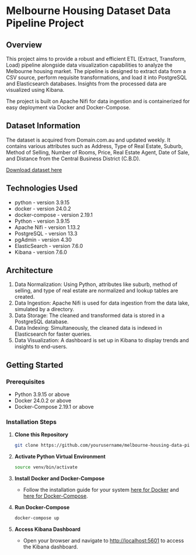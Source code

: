 # Melbourne Housing Dataset Data Pipeline Project

## Overview

This project aims to provide a robust and efficient ETL (Extract, Transform, Load) pipeline alongside data visualization capabilities to analyze the Melbourne housing market. The pipeline is designed to extract data from a CSV source, perform requisite transformations, and load it into PostgreSQL and Elasticsearch databases. Insights from the processed data are visualized using Kibana.

The project is built on Apache Nifi for data ingestion and is containerized for easy deployment via Docker and Docker-Compose.

## Dataset Information

The dataset is acquired from Domain.com.au and updated weekly. It contains various attributes such as Address, Type of Real Estate, Suburb, Method of Selling, Number of Rooms, Price, Real Estate Agent, Date of Sale, and Distance from the Central Business District (C.B.D).

[Download dataset here](https://www.kaggle.com/datasets/anthonypino/melbourne-housing-market)

## Technologies Used

- python - version 3.9.15
- docker - version 24.0.2
- docker-compose - version 2.19.1
- Python - version 3.9.15
- Apache Nifi - version 1.13.2
- PostgreSQL - version 13.3
- pgAdmin - version 4.30
- ElasticSearch - version 7.6.0
- Kibana - version 7.6.0

## Architecture

1. Data Normalization: Using Python, attributes like suburb, method of selling, and type of real estate are normalized and lookup tables are created.
2. Data Ingestion: Apache Nifi is used for data ingestion from the data lake, simulated by a directory.
3. Data Storage: The cleaned and transformed data is stored in a PostgreSQL database.
4. Data Indexing: Simultaneously, the cleaned data is indexed in Elasticsearch for faster queries.
5. Data Visualization: A dashboard is set up in Kibana to display trends and insights to end-users.

## Getting Started

### Prerequisites
- Python 3.9.15 or above
- Docker 24.0.2 or above
- Docker-Compose 2.19.1 or above

### Installation Steps

1. **Clone this Repository**
    ```bash
    git clone https://github.com/yourusername/melbourne-housing-data-pipeline.git
    ```
2. **Activate Python Virtual Environment**
    ```bash
    source venv/bin/activate
    ```
3. **Install Docker and Docker-Compose**
    - Follow the installation guide for your system [here for Docker](https://docs.docker.com/get-docker/) and [here for Docker-Compose](https://docs.docker.com/compose/install/).

4. **Run Docker-Compose**
    ```bash
    docker-compose up
    ```
5. **Access Kibana Dashboard**
    - Open your browser and navigate to [http://localhost:5601](http://localhost:5601) to access the Kibana dashboard.
